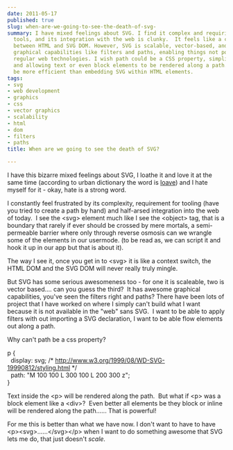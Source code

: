 ```yaml
---
date: 2011-05-17
published: true
slug: when-are-we-going-to-see-the-death-of-svg-
summary: I have mixed feelings about SVG. I find it complex and requiring specific
  tools, and its integration with the web is clunky.  It feels like a context switch
  between HTML and SVG DOM. However, SVG is scalable, vector-based, and has powerful
  graphical capabilities like filters and paths, enabling things not possible with
  regular web technologies. I wish path could be a CSS property, simplifying its usage
  and allowing text or even block elements to be rendered along a path. This would
  be more efficient than embedding SVG within HTML elements.
tags:
- svg
- web development
- graphics
- css
- vector graphics
- scalability
- html
- dom
- filters
- paths
title: When are we going to see the death of SVG?

---
```

<p>I have this bizarre mixed feelings about SVG, I loathe it and love it at the same time (according to urban dictionary the word is <a href="http://www.urbandictionary.com/define.php?term=loave&amp;defid=4855182">loave</a>) and I hate myself for it - okay, hate is a strong word.</p>
<p />
<div>I constantly feel frustrated by its complexity, requirement for tooling (have you tried to create a path by hand) and half-arsed integration into the web of today. &nbsp;I see the &lt;svg&gt; element much like I see the &lt;object&gt; tag, that is a boundary that rarely if ever should be crossed by mere mortals, a semi-permeable barrier where only through reverse osmosis can we wrangle some of the elements in our usermode. (to be read as, we can script it and hook it up in our app but that is about it).</div>
<p />
<div>The way I see it, once you get in to &lt;svg&gt; it is like a context switch, the HTML DOM and the SVG DOM will never really truly mingle.</div>
<p />
<div>But SVG has some serious awesomeness too - for one it is scaleable, two is vector based.... can you guess the third? &nbsp;It has awesome graphical capabilities, you've seen the filters right and paths? There have been lots of project that I have worked on where I simply can't build what I want because it is not available in the "web" sans SVG. &nbsp;I want to be able to apply filters with out importing a SVG declaration, I want to be able flow elements out along a path.</div>
<p />
<div>Why can't path be a css property?</div>
<p />
<div>p {</div>
<div>&nbsp; display: svg; /* <a href="http://www.w3.org/1999/08/WD-SVG-19990812/styling.html">http://www.w3.org/1999/08/WD-SVG-19990812/styling.html</a> */</div>
<div>&nbsp; path:&nbsp;"M 100 100 L 300 100 L 200 300 z";</div>
<div>}</div>
<p />
<div>Text inside the &lt;p&gt; will be rendered along the path. &nbsp;But what if &lt;p&gt; was a block element like a &lt;div&gt;? &nbsp;Even better all elements be they block or inline will be rendered along the path...... That is powerful!</div>
<p />
<div>For me this is better than what we have now. I don't want to have to have &lt;p&gt;&lt;svg&gt;......&lt;/svg&gt;&lt;/p&gt; when I want to do something awesome that SVG lets me do, that just doesn't <em>scale.</em></div>

